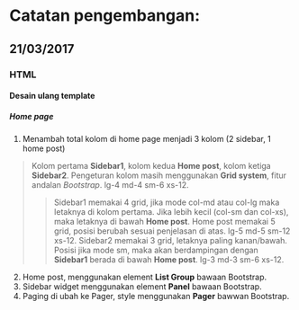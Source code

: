 # Catatan pengembangan:

## 21/03/2017
### HTML
#### Desain ulang template
##### Home page
1. Menambah total kolom di home page menjadi 3 kolom (2 sidebar, 1 home post)
> Kolom pertama **Sidebar1**, kolom kedua **Home post**, kolom ketiga **Sidebar2**. Pengeturan kolom masih menggunakan **Grid system**, fitur andalan _Bootstrap_. lg-4 md-4 sm-6 xs-12.
>> Sidebar1 memakai 4 grid, jika mode col-md atau col-lg maka letaknya di kolom pertama. Jika lebih kecil (col-sm dan col-xs), maka letaknya di bawah **Home post**.
>> Home post memakai 5 grid, posisi berubah sesuai penjelasan di atas. lg-5 md-5 sm-12 xs-12.
>> Sidebar2 memakai 3 grid, letaknya paling kanan/bawah. Posisi jika mode sm, maka akan berdampingan dengan **Sidebar1** berada di bawah **Home post**. lg-3 md-3 sm-6 xs-12.
2. Home post, menggunakan element **List Group** bawaan Bootstrap.
3. Sidebar widget menggunakan element **Panel** bawaan Bootstrap.
4. Paging di ubah ke Pager, style menggunakan **Pager** bawwan Bootstrap.
